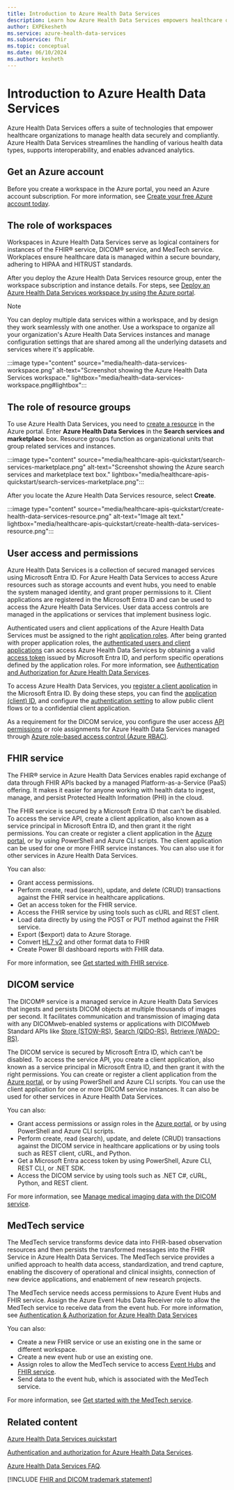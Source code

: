 ```yaml
---
title: Introduction to Azure Health Data Services
description: Learn how Azure Health Data Services empowers healthcare organizations to manage data securely, support interoperability, and enable analytics.
author: EXPEkesheth
ms.service: azure-health-data-services
ms.subservice: fhir
ms.topic: conceptual
ms.date: 06/10/2024
ms.author: kesheth
---
```


# Introduction to Azure Health Data Services

Azure Health Data Services offers a suite of technologies that empower healthcare organizations to manage health data securely and compliantly. Azure Health Data Services streamlines the handling of various health data types, supports interoperability, and enables advanced analytics.

## Get an Azure account

Before you create a workspace in the Azure portal, you need an Azure account subscription. For more information, see [Create your free Azure account today](https://azure.microsoft.com/free/search/?OCID=AID2100131_SEM_c4b0772dc7df1f075552174a854fd4bc:G:s&ef_id=c4b0772dc7df1f075552174a854fd4bc:G:s&msclkid=c4b0772dc7df1f075552174a854fd4bc). 

## The role of workspaces

Workspaces in Azure Health Data Services serve as logical containers for instances of the FHIR&reg; service, DICOM&reg; service, and MedTech service. Workplaces ensure healthcare data is managed within a secure boundary, adhering to HIPAA and HITRUST standards.

After you deploy the Azure Health Data Services resource group, enter the workspace subscription and instance details. For steps, see [Deploy an Azure Health Data Services workspace by using the Azure portal](healthcare-apis-quickstart.md).

> [!NOTE] 
> You can deploy multiple data services within a workspace, and by design they work seamlessly with one another. Use a workspace to organize all your organization's Azure Health Data Services instances and manage configuration settings that are shared among all the underlying datasets and services where it's applicable. 

:::image type="content" source="media/health-data-services-workspace.png" alt-text="Screenshot showing the Azure Health Data Services workspace." lightbox="media/health-data-services-workspace.png#lightbox":::

## The role of resource groups 

To use Azure Health Data Services, you need to [create a resource](https://portal.azure.com/#create/hub) in the Azure portal. Enter **Azure Health Data Services** in the **Search services and marketplace** box. Resource groups function as organizational units that group related services and instances.

:::image type="content" source="media/healthcare-apis-quickstart/search-services-marketplace.png" alt-text="Screenshot showing the Azure search services and marketplace text box." lightbox="media/healthcare-apis-quickstart/search-services-marketplace.png":::

After you locate the Azure Health Data Services resource, select **Create**.

:::image type="content" source="media/healthcare-apis-quickstart/create-health-data-services-resource.png" alt-text="Image alt text." lightbox="media/healthcare-apis-quickstart/create-health-data-services-resource.png":::

## User access and permissions

Azure Health Data Services is a collection of secured managed services using Microsoft Entra ID. For Azure Health Data Services to access Azure resources such as storage accounts and event hubs, you need to enable the system managed identity, and grant proper permissions to it. Client applications are registered in the Microsoft Entra ID and can be used to access the Azure Health Data Services. User data access controls are managed in the applications or services that implement business logic.

Authenticated users and client applications of the Azure Health Data Services must be assigned to the right [application roles](./../healthcare-apis/authentication-authorization.md#application-roles). After being granted with proper application roles, the [authenticated users and client applications](./../healthcare-apis/authentication-authorization.md#authorization) can access Azure Health Data Services by obtaining a valid [access token](./../healthcare-apis/authentication-authorization.md#access-token) issued by Microsoft Entra ID, and perform specific operations defined by the application roles. For more information, see [Authentication and Authorization for Azure Health Data Services](authentication-authorization.md).

To access Azure Health Data Services, you [register a client application](register-application.md) in the Microsoft Entra ID. By doing these steps, you can find the [application (client) ID](./../healthcare-apis/register-application.md#application-id-client-id), and configure the [authentication setting](./../healthcare-apis/register-application.md#authentication-setting-confidential-vs-public) to allow public client flows or to a confidential client application.

As a requirement for the DICOM service, you configure the user access [API permissions](./../healthcare-apis/register-application.md#api-permissions) or role assignments for Azure Health Data Services managed through [Azure role-based access control (Azure RBAC)](configure-azure-rbac.md).  

## FHIR service

The FHIR&reg; service in Azure Health Data Services enables rapid exchange of data through FHIR APIs backed by a managed Platform-as-a-Service (PaaS) offering. It makes it easier for anyone working with health data to ingest, manage, and persist Protected Health Information (PHI) in the cloud.  

The FHIR service is secured by a Microsoft Entra ID that can't be disabled. To access the service API, create a client application, also known as a service principal in Microsoft Entra ID, and then grant it the right permissions. You can create or register a client application in the [Azure portal](register-application.md), or by using PowerShell and Azure CLI scripts. The client application can be used for one or more FHIR service instances. You can also use it for other services in Azure Health Data Services.

You can also:
- Grant access permissions.
- Perform create, read (search), update, and delete (CRUD) transactions against the FHIR service in healthcare applications.
- Get an access token for the FHIR service. 
- Access the FHIR service by using tools such as cURL and REST client.
- Load data directly by using the POST or PUT method against the FHIR service.
- Export ($export) data to Azure Storage.
- Convert [HL7 v2](./../healthcare-apis/fhir/convert-data-overview.md) and other format data to FHIR
- Create Power BI dashboard reports with FHIR data. 

For more information, see [Get started with FHIR service](./../healthcare-apis/fhir/get-started-with-fhir.md).

## DICOM service

The DICOM&reg; service is a managed service in Azure Health Data Services that ingests and persists DICOM objects at multiple thousands of images per second. It facilitates communication and transmission of imaging data with any DICOMweb-enabled systems or applications with DICOMweb Standard APIs like [Store (STOW-RS)](./../healthcare-apis/dicom/dicom-services-conformance-statement.md#store-stow-rs), [Search (QIDO-RS)](./../healthcare-apis/dicom/dicom-services-conformance-statement.md#search-qido-rs), [Retrieve (WADO-RS)](./../healthcare-apis/dicom/dicom-services-conformance-statement.md#retrieve-wado-rs). 

The DICOM service is secured by Microsoft Entra ID, which can't be disabled. To access the service API, you create a client application, also known as a service principal in Microsoft Entra ID, and then grant it with the right permissions. You can create or register a client application from the [Azure portal](register-application.md), or by using PowerShell and Azure CLI scripts. You can use the client application for one or more DICOM service instances. It can also be used for other services in Azure Health Data Services.

You can also:
- Grant access permissions or assign roles in the [Azure portal](./../healthcare-apis/configure-azure-rbac.md), or by using PowerShell and Azure CLI scripts.
- Perform create, read (search), update, and delete (CRUD) transactions against the DICOM service in healthcare applications or by using tools such as REST client, cURL, and Python.
- Get a Microsoft Entra access token by using PowerShell, Azure CLI, REST CLI, or .NET SDK.
- Access the DICOM service by using tools such as .NET C#, cURL, Python, and REST client.

For more information, see [Manage medical imaging data with the DICOM service](./../healthcare-apis/dicom/dicom-data-lake.md).

## MedTech service

The MedTech service transforms device data into FHIR-based observation resources and then persists the transformed messages into the FHIR Service in Azure Health Data Services. The MedTech service provides a unified approach to health data access, standardization, and trend capture, enabling the discovery of operational and clinical insights, connection of new device applications, and enablement of new research projects. 

The MedTech service needs access permissions to Azure Event Hubs and FHIR service. Assign the Azure Event Hubs Data Receiver role to allow the MedTech service to receive data from the event hub. For more information, see [Authentication & Authorization for Azure Health Data Services](./../healthcare-apis/authentication-authorization.md)

You can also:
- Create a new FHIR service or use an existing one in the same or different workspace.
- Create a new event hub or use an existing one. 
- Assign roles to allow the MedTech service to access [Event Hubs](./../healthcare-apis/iot/deploy-iot-connector-in-azure.md#granting-access-to-the-device-message-event-hub) and [FHIR service](./../healthcare-apis/iot/deploy-iot-connector-in-azure.md#granting-access-to-the-fhir-service).
- Send data to the event hub, which is associated with the MedTech service.

For more information, see [Get started with the MedTech service](./../healthcare-apis/iot/get-started.md).

## Related content

[Azure Health Data Services quickstart](healthcare-apis-quickstart.md)

[Authentication and authorization for Azure Health Data Services](authentication-authorization.md).

[Azure Health Data Services FAQ](healthcare-apis-faqs.md).

[!INCLUDE [FHIR and DICOM trademark statement](./includes/healthcare-apis-fhir-dicom-trademark.md)]
